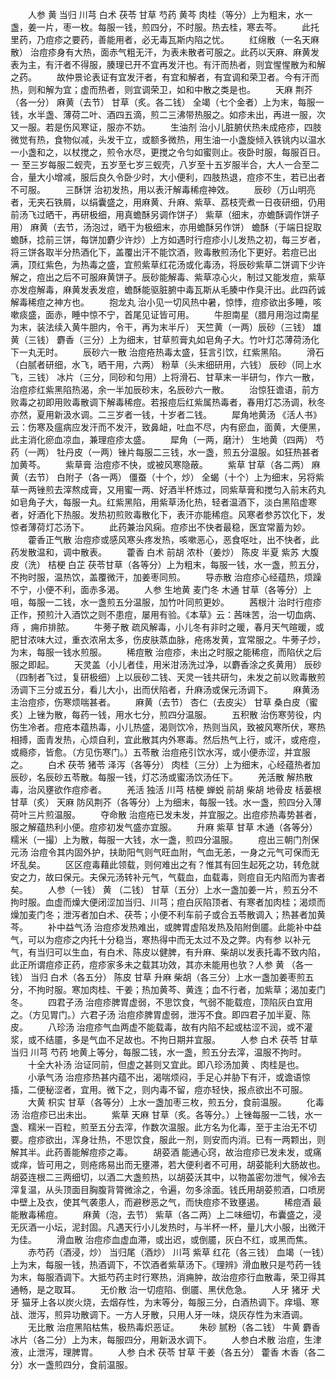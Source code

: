 <!-- { "loadSidebar": true } -->
　　人参 黄 当归 川芎 白术 茯苓 甘草 芍药 黄芩 肉桂（等分）上为粗末，水一盏，姜一片，枣一枚。每服一钱，煎四分，不时服。热去桂，寒去芩。
　　此托里药，乃痘疹之要药，善能用者，必无毒瓦斯内陷之忧。
　　红绵散（一名天麻散） 治痘疹身有大热，面赤气粗无汗，为表未散者可服之。此药以天麻、麻黄发表为主，有汗者不得服，腠理已开不宜再发汗也。有汗而热者，则宜惺惺散为和解之药。
　　故仲景论表证有宜发汗者，有宜和解者，有宜调和荣卫者。今有汗而热，则和解为宜；虚而热者，则宜调荣卫，如和中散之类是也。
　　天麻 荆芥（各一分） 麻黄（去节） 甘草（炙。各二钱） 全竭（七个金者）上为末，每服一钱，水半盏、薄荷二叶、酒四五滴，煎二三沸带热服之。如疹未出，再进一服，次又一服。若是伤风寒证，服亦不妨。
　　生油剂 治小儿脏腑伏热未成疮疹，四肢微觉有热，食物似减，头发干立，或额多微热，用生油一小盏旋倾入铁铫内以温水一小盏和之，以杖搅之，煎令水尽，更搅之令匀如蜜则止。夜卧时服，每服百日。一 至三岁每服二蚬壳，五岁至七岁三蚬壳，八岁至十五岁服半合，大人一合至二合，量大小增减，服后良久令卧少时，大小便利，四肢热退，痘疹不生，若已出者不可服。
　　三酥饼 治初发热，用以表汗解毒稀痘神效。
　　辰砂（万山明亮者，无夹石铁屑，以绢囊盛之，用麻黄、升麻、紫草、荔枝壳煮一日夜研细，仍用前汤飞过晒干，再研极细，用真蟾酥另调作饼子） 紫草（细末，亦蟾酥调作饼子用） 麻黄（去节，汤泡过，晒干为极细末，亦用蟾酥另作饼） 蟾酥（于端日捉取蟾酥，捻前三饼，每饼加麝少许炒）上方如遇时行痘疹小儿发热之初，每三岁者，将三饼各取半分热酒化下，盖覆出汗不能饮酒，败毒散煎汤化下更好。若痘已出满，顶红紫色，为热毒之盛，宜煎紫草红花汤或化毒汤，将辰砂紫草二饼调下少许解之，痘出之后不可服麻黄饼子。辰砂能解毒、紫草凉心火，制过又能发痘，紫草亦发痘解毒，麻黄发表发痘，蟾酥能驱脏腑中毒瓦斯从毛腠中作臭汗出。此四药诚解毒稀痘之神方也。
　　抱龙丸 治小见一切风热中暑，惊悸，痘疹欲出多睡，咳嗽痰盛，面赤，睡中惊不宁，首尾见证皆可用。
　　牛胆南星（腊月用泡过南星为末，装法续入黄牛胆内，令干，再为末半斤） 天竺黄（一两）辰砂（三钱） 雄黄（三钱） 麝香（三分）上为细末，甘草煎膏丸如皂角子大。竹叶灯芯薄荷汤化下一丸无时。
　　辰砂六一散 治痘疮热毒太盛，狂言引饮，红紫黑陷。
　　滑石（白腻者研细，水飞，晒干用，六两） 粉草（头末细研用，六钱） 辰砂（同上水飞，三钱） 冰片（三分，同砂和匀用）上将滑石、甘草末一半研匀，作六一散，治痘疹红紫黑陷热渴，余一半加辰砂末，名辰砂六一散。
　　治惊狂谵语，前方败毒之初即用败毒散调下解毒稀痘。若报痘后红紫属热毒者，春用灯芯汤调，秋冬亦然，夏用新汲水调。二三岁者一钱，十岁者二钱。
　　犀角地黄汤 《活人书》云：伤寒及瘟病应发汗而不发汗，致鼻衄，吐血不尽，内有瘀血，面黄，大便黑，此主消化瘀血凉血，兼理痘疹太盛。
　　犀角（一两，磨汁） 生地黄（四两） 芍药（一两） 牡丹皮（一两）锉片每服二三钱，水一盏，煎五分温服。如狂热甚者加黄芩。
　　紫草膏 治痘疹不快，或被风寒隐蔽。
　　紫草 甘草（各二两） 麻黄（去节） 白附子（各一两） 僵蚕（十个，炒） 全蝎（十个）上为细末，另将紫草一两锉煎去滓熬成膏，又用蜜一两、好酒半杯炼过，同紫草膏和搅匀入前末药丸如皂角子大，每服一丸。红紫黑陷，用紫草汤化热，轻者温酒下，淡白黑陷虚寒者，好酒化下热服。发热初煎败毒散化下，表汗亦能稀痘。风寒者参苏饮化下，发惊者薄荷灯芯汤下。
　　此药兼治风痫。痘疹出不快者最稳，医宜常蓄为妙。
　　藿香正气散 治痘疹或感风寒头疼发热，咳嗽恶心，恶食呕吐，出不快者，此药发散温和，调中散表。
　　藿香 白术 前胡 浓朴（姜炒） 陈皮 半夏 紫苏 大腹皮（洗） 桔梗 白芷 茯苓甘草（各等分）上为粗末，每服一钱，水一盏，煎五分，不拘时服，温热饮，盖覆微汗，加姜枣同煎。
　　导赤散 治痘疹心经蕴热，烦躁不宁，小便不利，面赤多渴。
　　人参 生地黄 麦门冬 木通 甘草（各等分）上咀，每服一二钱，水一盏煎五分温服，加竹叶同煎更妙。
　　茜根汁 治时行痘疹正作，预煎汁入酒饮之则不患痘，屡用有验。《本草》云：茜味苦，治一切血病、痔 ，痈疖排脓。
　　牛蒡子散 疏风解毒，小儿冬有非时之暖，春月天气暄暖，或肥甘浓味大过，重衣浓帛太多，伤皮肤蒸血脉，疮疡发黄，宜常服之。牛蒡子炒，为末，每服一钱水煎服。
　　稀痘散 治痘疹，未出之时服之能稀痘，而陷伏之后服之即起。
　　天灵盖（小儿者佳，用米泔汤洗过净，以麝香涂之炙黄用） 辰砂（四制者飞过，复研极细）上以辰砂二钱、天灵一钱共研匀，未发之前以败毒散煎汤调下三分或五分，看儿大小，出而伏陷者，升麻汤或保元汤调下。
　　麻黄汤 主治痘疹，伤寒烦喘甚者。
　　麻黄（去节） 杏仁（去皮尖） 甘草 桑白皮（蜜炙）上锉为散，每药一钱，用水七分，煎四分温服。
　　五积散 治伤寒劳役，内伤生冷者。痘疮本蕴热毒，小儿热盛，渴则饮冷，热则当风，致被风寒所伏，寒热相搏，面青发热，心烦自利，宜此散其内外寒毒。然后热气上行，或汗，或疮痘，或瘾疹，皆愈。（方见伤寒门。）五苓散 治痘疮引饮水泻，或小便赤涩，并宜服之。
　　白术 茯苓 猪苓 泽泻（各等分） 肉桂（三分）上为细末，心经蕴热者加辰砂，名辰砂五苓散。每服一钱，灯芯汤或蜜汤饮汤任下。
　　羌活散 解热散毒，治风壅欲作痘疹者。
　　羌活 独活 川芎 桔梗 蝉蜕 前胡 柴胡 地骨皮 栝蒌根 甘草（炙） 天麻 防风荆芥（各等分）上为细末，每服一钱。水一盏，煎四分入薄荷叶三片煎温服。
　　夺命散 治痘疮已发未发，并宜服之。出痘疹热毒势甚者，服之解蕴热利小便。痘疹初发气盛亦宜服。
　　升麻 紫草 甘草 木通（各等分） 糯米（一撮）上为散，每服一大钱，水一盏，煎四分温服。
　　痘出三朝门剂保元汤 治痘令其内固外护，扶助阳气则气旺血附，气血无恙，一身之元气可保而无坏乱矣。
　　区区痘毒藉此领载，则何难出之有？惟其有回生起死之功，转危就安之力，故曰保元。夫保元汤转补元气，气载血，血载毒，则痘自无内陷而为害者矣。
　　人参（一钱） 黄 （二钱） 甘草（五分）上水一盏加姜一片，煎五分不拘时服。血虚而燥大便闭涩加当归、川芎；痘白灰陷顶者、有寒者加肉桂；渴烦而燥加麦门冬；泄泻者加白术、茯苓；小便不利车前子或合五苓散调入；热甚者加黄芩。
　　补中益气汤 治痘疹发热难出，或脾胃虚陷发热及陷附倒靥。此能补中益气，可以为痘疹之内托十分稳当，寒热得中而无太过不及之弊。内有参 以补元气，有当归可以生血，有白术、陈皮以健脾，有升麻、柴胡以发表托毒不致内陷，此正所谓痘疹正药，痘疹家多未之载其功效，其亦未能用也欤？人参 黄 （各一钱） 当归 白术（各五分） 陈皮 甘草 升麻 柴胡（各三分）上水一盏加姜枣煎五分，不拘时服。寒加肉桂、干姜；热加黄芩、黄连；血不行者，加紫草；渴加麦门冬。
　　四君子汤 治痘疹脾胃虚弱，不思饮食，气弱不能载痘，顶陷灰白宜用之。（方见胃门。）六君子汤 治痘疹脾胃虚弱，泄泻不食。即四君子加半夏、陈皮。
　　八珍汤 治痘疹气血两虚不能载毒，故有内陷不起或枯涩不润，或不灌浆，或不结靥，多是气血不足故也。不拘日期并宜服。
　　人参 白术 茯苓 甘草 当归 川芎 芍药 地黄上等分，每服二钱，水一盏，煎五分去滓，温服不拘时。
　　十全大补汤 治证同前，但虚之甚则又宜此。即八珍汤加黄 、肉桂是也。
　　小承气汤 治痘疹热甚内蕴不出，渴喘烦闷，手足心并胁下有汗，或谵语惊搐，二便秘涩者，宜用。微下之，则内毒不留，痘亦轻快，报点欲出不可服。
　　大黄 枳实 甘草（各等分）上水一盏加枣三枚，煎五分，食前温服。
　　化毒汤 治痘疹已出未出。
　　紫草 天麻 甘草（炙。各等分。）上锉每服一二钱，水一盏、糯米一百粒，煎至五分去滓，作数次温服。此方名为化毒，至于主治无不切要。痘疹欲出，浑身壮热，不思饮食，服此一剂，则安而内消。已有一两颗出，则解其半。此药善能解痘疹之毒。
　　胡荽酒 能通心窍，故治痘疹已发未发，或痛或痒，皆可用之，则疮疡易出而无壅滞，若大便利者不可用，胡荽能利大肠故也。胡荽连根二三两细切，以酒二大盏煎热，以胡荽沃其中，以物盖密勿泄气，候冷去滓复温，从头顶面目胸腹背膂微涂之，令遍，勿多涂面。钱氏用胡荽煎酒，口喷房中壁上及衣，使其气袭患人，而避秽恶之气，而快痘疹不致壅遏。
　　稀痘酒 最能散毒稀痘。
　　麻黄（泡，去节） 紫草（各二两）上二味细切，布囊盛之，浸无灰酒一小坛，泥封固。凡遇天行小儿发热时，与半杯一杯，量儿大小服，出微汗为佳。
　　滑血散 治痘疹血虚血滞，或出迟，或倒靥，灰白不红，或黑而焦。
　　赤芍药（酒浸，炒） 当归尾（酒炒） 川芎 紫草 红花（各三钱） 血竭（一钱）上为末，每服一钱，热酒调下，不饮酒者紫草汤下。《理辨》滑血散只是芍药一钱为末，每服酒调下。大抵芍药主时行寒热，消痈肿，故治痘疹行血散毒，荣卫得其通畅，是之取耳。
　　无价散 治一切痘陷、倒靥、黑伏危急。
　　人牙 猪牙 犬牙 猫牙上各以炭火烧，去烟存性，为末等分，每服三分，白酒热调下。痒塌、寒战、泄泻，煎异功散调下。一方人牙散，只用人牙一味，烧灰存性为末酒调。
　　无比散 治痘黑陷枯焦，极热毒炽恶证。
　　朱砂 腻粉（各二钱） 牛黄 麝香 冰片（各二分）上为末，每服四分，用新汲水调下。
　　人参白术散 治痘，生津液，止泄泻，理脾胃。
　　人参 白术 茯苓 甘草 干姜（各五分） 藿香 木香（各二分）水一盏煎四分，食前温服。
